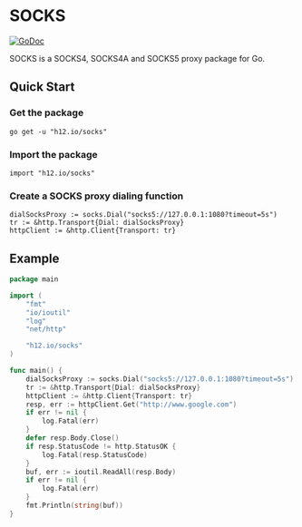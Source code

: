 SOCKS
=====

[![GoDoc](https://godoc.org/h12.io/socks?status.svg)](https://godoc.org/h12.io/socks)

SOCKS is a SOCKS4, SOCKS4A and SOCKS5 proxy package for Go.

## Quick Start
### Get the package

    go get -u "h12.io/socks"

### Import the package

    import "h12.io/socks"

### Create a SOCKS proxy dialing function

    dialSocksProxy := socks.Dial("socks5://127.0.0.1:1080?timeout=5s")
    tr := &http.Transport{Dial: dialSocksProxy}
    httpClient := &http.Client{Transport: tr}

## Example

```go
package main

import (
	"fmt"
	"io/ioutil"
	"log"
	"net/http"

	"h12.io/socks"
)

func main() {
	dialSocksProxy := socks.Dial("socks5://127.0.0.1:1080?timeout=5s")
	tr := &http.Transport{Dial: dialSocksProxy}
	httpClient := &http.Client{Transport: tr}
	resp, err := httpClient.Get("http://www.google.com")
	if err != nil {
		log.Fatal(err)
	}
	defer resp.Body.Close()
	if resp.StatusCode != http.StatusOK {
		log.Fatal(resp.StatusCode)
	}
	buf, err := ioutil.ReadAll(resp.Body)
	if err != nil {
		log.Fatal(err)
	}
	fmt.Println(string(buf))
}
```
